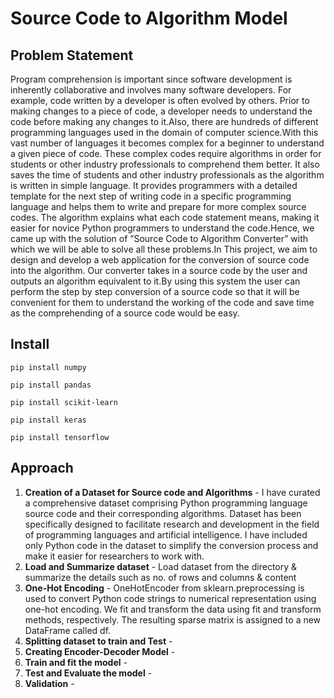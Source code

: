 # Source Code to Algorithm Model 

## Problem Statement

Program comprehension is important since software development is inherently collaborative and
involves many software developers. For example, code written by a developer is often evolved by
others. Prior to making changes to a piece of code, a developer needs to understand the code before
making any changes to it.Also, there are hundreds of different programming languages used in the
domain of computer science.With this vast number of languages it becomes complex for a beginner
to understand a given piece of code. These complex codes require algorithms in order for students or
other industry professionals to comprehend them better. It also saves the time of students and other
industry professionals as the algorithm is written in simple language. It provides programmers with
a detailed template for the next step of writing code in a specific programming language and helps
them to write and prepare for more complex source codes. The algorithm explains what each code
statement means, making it easier for novice Python programmers to understand the code.Hence,
we came up with the solution of ”Source Code to Algorithm Converter” with which we will be able
to solve all these problems.In This project, we aim to design and develop a web application for the
conversion of source code into the algorithm. Our converter takes in a source code by the user and
outputs an algorithm equivalent to it.By using this system the user can perform the step by step
conversion of a source code so that it will be convenient for them to understand the working of the
code and save time as the comprehending of a source code would be easy.



## Install
```
pip install numpy
```

```
pip install pandas
```
```
pip install scikit-learn
```
```
pip install keras
```
```
pip install tensorflow
```

## Approach

1. **Creation of a Dataset for Source code and Algorithms** - I have curated a comprehensive dataset comprising Python programming language source code and their corresponding algorithms. Dataset has been specifically designed to facilitate research and development in the field of programming languages and artificial intelligence.
I have included only Python code in the dataset to simplify the conversion process and make it easier for researchers to work with.
2. **Load and Summarize dataset** - Load dataset from the directory & summarize the details such as no. of rows and columns & content  
3. **One-Hot Encoding** - OneHotEncoder from sklearn.preprocessing is used to convert Python code strings to numerical representation using one-hot encoding. We fit and transform the data using fit and transform methods, respectively. The resulting sparse matrix is assigned to a new DataFrame called df.
4. **Splitting dataset to train and Test** - 
5. **Creating Encoder-Decoder Model** -
6. **Train and fit the model** -
7. **Test and Evaluate the model** - 
8. **Validation** - 
